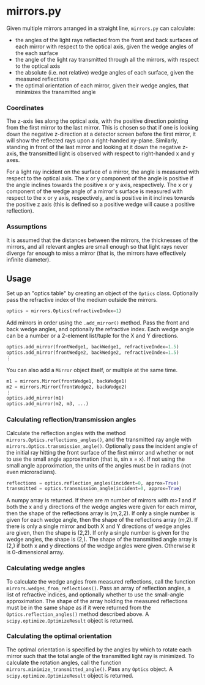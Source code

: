 # mirrors.py

Given multiple mirrors arranged in a straight line, `mirrors.py` can calculate:
- the angles of the light rays reflected from the front and back surfaces of each mirror with respect to the optical axis, given the wedge angles of the each surface
- the angle of the light ray transmitted through all the mirrors, with respect to the optical axis
- the absolute (i.e. not relative) wedge angles of each surface, given the measured reflections
- the optimal orientation of each mirror, given their wedge angles, that minimizes the transmitted angle

### Coordinates
The z-axis lies along the optical axis, with the positive direction pointing from the first mirror to the last mirror. This is chosen so that if one is looking down the negative z-direction at a detector screen before the first mirror, it will show the reflected rays upon a right-handed xy-plane. Similarly, standing in front of the last mirror and looking at it down the negative z-axis, the transmitted light is observed with respect to right-handed x and y axes.

For a light ray incident on the surface of a mirror, the angle is measured with respect to the optical axis. The x or y component of the angle is positive if the angle inclines towards the positive x or y axis, respectively. The x or y component of the wedge angle of a mirror's surface is measured with respect to the x or y axis, respectively, and is positive in it inclines towards the positive z axis (this is defined so a positive wedge will cause a positive reflection).

### Assumptions
It is assumed that the distances between the mirrors, the thicknesses of the mirrors, and all relevant angles are small enough so that light rays never diverge far enough to miss a mirror (that is, the mirrors have effectively infinite diameter).

## Usage
Set up an "optics table" by creating an object of the `Optics` class. Optionally pass the refractive index of the medium outside the mirrors.
```python
optics = mirrors.Optics(refractiveIndex=1)
```

Add mirrors in order using the `.add_mirror()` method. Pass the front and back wedge angles, and optionally the refractive index. Each wedge angle can be a number or a 2-element list/tuple for the X and Y directions.
```python
optics.add_mirror(frontWedge1, backWedge1, refractiveIndex=1.5)
optics.add_mirror(frontWedge2, backWedge2, refractiveIndex=1.5)
⋮
```

You can also add a `Mirror` object itself, or multiple at the same time.
```python
m1 = mirrors.Mirror(frontWedge1, backWedge1)
m2 = mirrors.Mirror(frontWedge2, backWedge2)
⋮
optics.add_mirror(m1)
optics.add_mirror(m2, m3, ...)
```
### Calculating reflection/transmission angles
Calculate the reflection angles with the method `mirrors.Optics.reflections_angles()`, and the transmitted ray angle with `mirrors.Optics.transmission_angle()`. Optionally pass the incident angle of the initial ray hitting the front surface of the first mirror and whether or not to use the small angle approximation (that is, sin x = x). If not using the small angle approximation, the units of the angles must be in radians (not even microradians).
```python
reflections = optics.reflection_angles(incident=0, approx=True)
transmitted = optics.transmission_angle(incident=0, approx=True)
```

A numpy array is returned. If there are *m* number of mirrors with *m>1* and if both the x and y directions of the wedge angles were given for each mirror, then the shape of the reflections array is (*m*,2,2). If only a single number is given for each wedge angle, then the shape of the reflections array (*m*,2). If there is only a single mirror and both X and Y directions of wedge angles are given, then the shape is (2,2). If only a single number is given for the wedge angles, the shape is (2,). The shape of the transmitted angle array is (2,) if both x and y directions of the wedge angles were given. Otherwise it is 0-dimensional array.

### Calculating wedge angles
To calculate the wedge angles from measured reflections, call the function `mirrors.wedges_from_reflections()`. Pass an array of reflection angles, a list of refractive indices, and optionally whether to use the small-angle approximation. The shape of the array holding the measured reflections must be in the same shape as if it were returned from the `Optics.reflection_angles()` method described above. A `scipy.optimize.OptimizeResult` object is returned.

### Calculating the optimal orientation
The optimal orientation is specified by the angles by which to rotate each mirror such that the total angle of the transmitted light ray is minimized. To calculate the rotation angles, call the function `mirrors.minimize_transmitted_angle()`. Pass any `Optics` object. A `scipy.optimize.OptimizeResult` object is returned.

